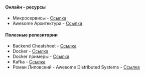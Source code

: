 #### Онлайн - ресурсы
* Микросервисы - [Ссылка](https://microservices.io/)
* Awesome Архитектура - [Ссылка](https://awesome-architecture.com/)

#### Полезные репозитории
* Backend Cheatsheet - [Ссылка](https://github.com/cheatsnake/backend-cheats/blob/master/README_RUS.md)
* Docker - [Ссылка](https://github.com/veggiemonk/awesome-docker)
* Docker примеры - [Ссылка](https://github.com/adv4000/docker)
* Kafka - [Ссылка](https://github.com/monksy/awesome-kafka)
* Роман Липовский - Awesome Distributed Systems - [Ссылка](https://gitlab.com/Lipovsky/awesome-distsys)
